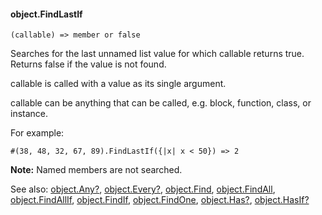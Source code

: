 #### object.FindLastIf

``` suneido
(callable) => member or false
```

Searches for the last unnamed list value for which callable returns true.
Returns false if the value is not found.

callable is called with a value as its single argument.

callable can be anything that can be called, e.g. block, function, class, or instance.

For example:

``` suneido
#(38, 48, 32, 67, 89).FindLastIf({|x| x < 50}) => 2
```

**Note:** Named members are not searched.


See also:
[object.Any?](<object.Any?.md>),
[object.Every?](<object.Every?.md>),
[object.Find](<object.Find.md>),
[object.FindAll](<object.FindAll.md>),
[object.FindAllIf](<object.FindAllIf.md>),
[object.FindIf](<object.FindIf.md>),
[object.FindOne](<object.FindOne.md>),
[object.Has?](<object.Has?.md>),
[object.HasIf?](<object.HasIf?.md>)
